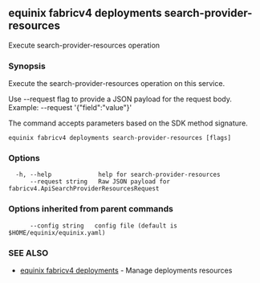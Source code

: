 ## equinix fabricv4 deployments search-provider-resources

Execute search-provider-resources operation

### Synopsis

Execute the search-provider-resources operation on this service.

Use --request flag to provide a JSON payload for the request body.
Example: --request '{"field":"value"}'

The command accepts parameters based on the SDK method signature.

```
equinix fabricv4 deployments search-provider-resources [flags]
```

### Options

```
  -h, --help             help for search-provider-resources
      --request string   Raw JSON payload for fabricv4.ApiSearchProviderResourcesRequest
```

### Options inherited from parent commands

```
      --config string   config file (default is $HOME/equinix/equinix.yaml)
```

### SEE ALSO

* [equinix fabricv4 deployments](equinix_fabricv4_deployments.md)	 - Manage deployments resources

